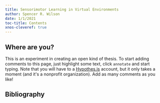 ```yaml
---
title: Sensorimotor Learning in Virtual Environments
author: Spencer R. Wilson
date: 1/1/2021
toc-title: Contents
xnos-cleveref: true
---
```


<!--

How does this document work?

Here is general stuff about the page. Below that add "mdmerge" CLI links to transclude other markdown documents into this one, similar to latex chapters/includes.

Then we run compile, a python script that invokes pypandoc, which adds a header and puts it all into a template which references pandoc.css

TODO:
	- make the layout more small-screen friendly (rearrange the TOC)
	- think about how to include footnotes in the sidebar? (tufte pandoc css)
		- combine tufte template with fixed table of contents (maybe on the left?)
	- how do we output to pdf?

 -->

<h2>Where are you?</h2>

This is an experiment in creating an open kind of thesis. To start adding comments to this page, just highlight some text, click `annotate` and start typing. Note that you will have to a <a href="https://web.hypothes.is/" target="_blank">Hypothes.is</a> account, but it only takes a moment (and it's a nonprofit organization). Add as many comments as you like!


## Bibliography